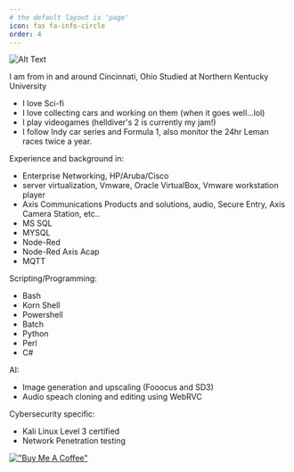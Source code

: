 ```yaml
---
# the default layout is 'page'
icon: fas fa-info-circle
order: 4
---
```



![Alt Text](<https://media2.giphy.com/media/v1.Y2lkPTc5MGI3NjExdTh5N3htdGJneThoYnh4ZWQ0ZHM3NG1hcG0xcmRpcGdnbnhoNXJvMCZlcD12MV9pbnRlcm5hbF9naWZfYnlfaWQmY3Q9Zw/YRzMh5cKgmOyuTrtIj/giphy.gif>)

I am from in and around Cincinnati, Ohio
Studied at Northern Kentucky University

- I love Sci-fi
- I love collecting cars and working on them (when it goes well...lol)
- I play videogames (helldiver's 2 is currently my jam!)
- I follow Indy car series and Formula 1, also monitor the 24hr Leman races twice a year.

Experience and background in:

- Enterprise Networking, HP/Aruba/Cisco
- server virtualization, Vmware, Oracle VirtualBox, Vmware workstation player
- Axis Communications Products and solutions, audio, Secure Entry, Axis Camera Station, etc..
- MS SQL
- MYSQL
- Node-Red
- Node-Red Axis Acap
- MQTT

Scripting/Programming:  

- Bash
- Korn Shell
- Powershell
- Batch
- Python
- Perl
- C#

AI:

- Image generation and upscaling (Fooocus and SD3)
- Audio speach cloning and editing using WebRVC

Cybersecurity specific:

- Kali Linux Level 3 certified  
- Network Penetration testing  

[!["Buy Me A Coffee"](https://www.buymeacoffee.com/assets/img/custom_images/orange_img.png)](https://www.buymeacoffee.com/jasonwilder117)
